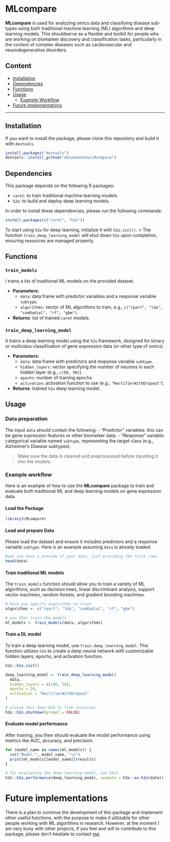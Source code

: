 
<!-- README.md is generated from README.Rmd. Please edit that file -->

# MLcompare

**MLcompare** is used for analyzing omics data and classifying disease
sub- types using both traditional machine learning (ML) algorithms and
deep learning models. This shouldserve as a flexible and toolkit for
people who are working on biomarker discovery and classification tasks,
particularly in the context of complex diseases such as cardiovascular
and neurodegenerative disorders.

## Content

- [Installation](#installation)
- [Dependencies](#dependencies)
- [Functions](#functions)
- [Usage](#usage)
  - [Example Workflow](#example-workflow)
- [Future implementations](#Future%20implementations)

------------------------------------------------------------------------

## Installation

If you want to install the package, please clone this repository and
build it with `devtools`.

``` r
install.packages("devtools")
devtools::install_github("danymukesha/LMcompare")
```

## Dependencies

This package depends on the following R packages:

- `caret`: to train traditional machine learning models.
- `h2o`: to build and deploy deep learning models.

In order to install these dependencies, please run the following
commands:

``` r
install.packages(c("caret", "h2o"))
```

To start using `h2o` for deep learning, initialize it with `h2o.init()`.
\> The function `train_deep_learning_model` will shut down `h2o` upon
completion, ensuring resources are managed properly.

## Functions

### `train_models`

I trains a list of traditional ML models on the provided dataset.

- **Parameters:**
  - `data`: data frame with predictor variables and a response variable
    `subtype`.
  - `algorithms`: vector of ML algorithms to train, e.g.,
    `c("rpart", "lda", "svmRadial", "rf", "gbm")`.
- **Returns**: list of trained `caret` models.

### `train_deep_learning_model`

It trains a deep learning model using the `h2o` framework, designed for
binary or multiclass classification of gene expression data (or other
type of omics).

- **Parameters:**
  - `data`: data frame with predictors and response variable `subtype`.
  - `hidden_layers`: vector specifying the number of neurons in each
    hidden layer (e.g., `c(50, 50)`).
  - `epochs`: number of training epochs.
  - `activation`: activation function to use (e.g.,
    `"RectifierWithDropout"`).
- **Returns**: trained `h2o` deep learning model.

## Usage

### Data preparation

The input `data` should contain the following: - “Predictor” variables:
this can be gene expression features or other biomarker data. -
“Response” variable: categorical variable named `subtype`, representing
the target class (e.g., Alzheimer’s Disease subtypes).

> Make sure the data is cleaned and preprocessed before inputting it
> into the models.

### Example workflow

Here is an example of how to use the **MLcompare** package to train and
evaluate both traditional ML and deep learning models on gene expression
data.

#### Load the Package

``` r
library(LMcompare)
```

#### Load and prepare Data

Please load the dataset and ensure it includes predictors and a response
variable `subtype`. Here is an example assuming `data` is already
loaded:

``` r
#you can have a preview of your data, just providing the first rows
head(data)
```

#### Train traditional ML models

The `train_models` function should allow you to train a variety of ML
algorithms, such as decision trees, linear discriminant analysis,
support vector machines, random forests, and gradient boosting machines.

``` r
# here you specify algorithms to train
algorithms <- c("rpart", "lda", "svmRadial", "rf", "gbm")

# you then train the models
ml_models <- train_models(data, algorithms)
```

#### Train a DL model

To train a deep learning model, use `train_deep_learning_model`. This
function utilizes `h2o` to create a deep neural network with
customizable hidden layers, epochs, and activation function.

``` r
h2o::h2o.init()

deep_learning_model <- train_deep_learning_model(
  data,
  hidden_layers = c(100, 50),
  epochs = 20,
  activation = "RectifierWithDropout"
)

# please shut down H2O to free resources
h2o::h2o.shutdown(prompt = FALSE)
```

#### Evaluate model performance

After training, you then should evaluate the model performance using
metrics like AUC, accuracy, and precision.

``` r
for (model_name in names(ml_models)) {
  cat("Model:", model_name, "\n")
  print(ml_models[[model_name]]$results)
}

# for evaluating the deep learning model, use this
h2o::h2o.performance(deep_learning_model, newdata = h2o::as.h2o(data))
```

# Future implementations

There is a plan to continue the development of this package and
implement other useful functions, with the purpose to make it utilizable
for other people working with ML algorithms in research. However, at the
moment I am very busy with other projects, if you feel and will to
contribute to this package, please don’t hesitate to contact
[me](https://danymukesha.github.io/).
